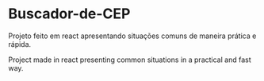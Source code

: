 ﻿# Buscador-de-CEP
Projeto feito em react apresentando situações comuns de maneira prática e rápida.


Project made in react presenting common situations in a practical and fast way.
